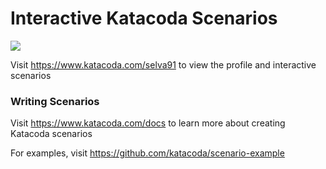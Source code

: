 # Interactive Katacoda Scenarios

[![](http://shields.katacoda.com/katacoda/selva91/count.svg)](https://www.katacoda.com/selva91 "Get your profile on Katacoda.com")

Visit https://www.katacoda.com/selva91 to view the profile and interactive scenarios

### Writing Scenarios
Visit https://www.katacoda.com/docs to learn more about creating Katacoda scenarios

For examples, visit https://github.com/katacoda/scenario-example
